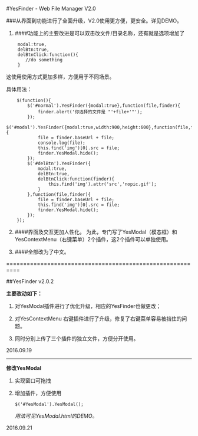 ﻿#YesFinder - Web File Manager V2.0

###从界面到功能进行了全面升级，V2.0使用更方便，更安全。详见DEMO。



1. ####功能上的主要改进是可以双击改文件/目录名称，还有就是选项增加了

        modal:true, 
        delBtn:true,
        delBtnClick:function(){
           //do something
        }

 这使用使用方式更加多样，方便用于不同场景。

 具体用法：
 
		$(function(){
			$('#normal').YesFinder({modal:true},function(file,finder){
				finder.alert('你选择的文件是 "'+file+'"');
			});
    		$('#modal').YesFinder({modal:true,width:900,height:600},function(file,finder){
        		file = finder.baseUrl + file;
        		console.log(file);
        		this.find('img')[0].src = file;
        		finder.YesModal.hide();
    		});
    		$('#delBtn').YesFinder({
        		modal:true,
        		delBtn:true,
        		delBtnClick:function(finder){
            		this.find('img').attr('src','nopic.gif');
        		}
    		},function(file,finder){
        		file = finder.baseUrl + file;
        		this.find('img')[0].src = file;
        		finder.YesModal.hide();
    		});
    	});
 
2. ####界面及交互更加人性化。
    为此，专门写了YesModal（模态框）和YesContextMenu（右键菜单）2个插件，这2个插件可以单独使用。

3. ####全部改为了中文。


==========================================================

##YesFinder v2.0.2

**主要改动如下：**

1. 对YesModal插件进行了优化升级，相应的YesFinder也做更改；

2. 对YesContextMenu 右键插件进行了升级，修复了右键菜单容易被挡住的问题。

3. 同时分别上传了三个插件的独立文件，方便分开使用。


2016.09.19

--------------------------------------------------

**修改YesModal**

1. 实现窗口可拖拽
2. 增加插件，方便使用

       $('#YesModal').YesModal();

   *用法可见YesModal.html的DEMO。*

2016.09.21